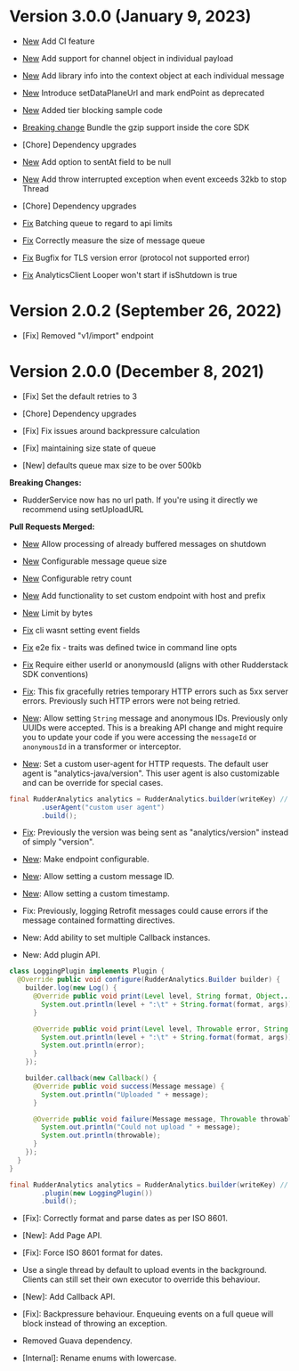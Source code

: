 # Version 3.0.0 (January 9, 2023)
- [New](https://github.com/rudderlabs/rudder-sdk-java/pull/43) Add CI feature
- [New](https://github.com/rudderlabs/rudder-sdk-java/pull/41) Add support for channel object in individual payload
- [New](https://github.com/rudderlabs/rudder-sdk-java/pull/38) Add library info into the context object at each individual message
- [New](https://github.com/rudderlabs/rudder-sdk-java/pull/45) Introduce setDataPlaneUrl and mark endPoint as deprecated
- [New](https://github.com/rudderlabs/rudder-sdk-java/pull/44) Added tier blocking sample code
- [Breaking change](https://github.com/rudderlabs/rudder-sdk-java/pull/42) Bundle the gzip support inside the core SDK

- [Chore] Dependency upgrades
- [New](https://github.com/rudderlabs/rudder-sdk-java/pull/38) Add option to sentAt field to be null
- [New](https://github.com/rudderlabs/rudder-sdk-java/pull/38) Add throw interrupted exception when event exceeds 32kb to stop Thread

- [Chore] Dependency upgrades
- [Fix](https://github.com/rudderlabs/rudder-sdk-java/pull/38) Batching queue to regard to api limits
- [Fix](https://github.com/rudderlabs/rudder-sdk-java/pull/38) Correctly measure the size of message queue
- [Fix](https://github.com/rudderlabs/rudder-sdk-java/pull/38) Bugfix for TLS version error (protocol not supported error)
- [Fix](https://github.com/rudderlabs/rudder-sdk-java/pull/38) AnalyticsClient Looper won't start if isShutdown is true

# Version 2.0.2 (September 26, 2022)

- [Fix] Removed "v1/import" endpoint
# Version 2.0.0 (December 8, 2021)

- [Fix] Set the default retries to 3
- [Chore] Dependency upgrades


- [Fix] Fix issues around backpressure calculation

- [Fix] maintaining size state of queue

- [New] defaults queue max size to be over 500kb

**Breaking Changes:**

- RudderService now has no url path. If you're using it directly we recommend using setUploadURL

**Pull Requests Merged:**

- [New](https://github.com/rudderlabs/rudder-sdk-java/pull/192) Allow processing of already buffered messages on shutdown
- [New](https://github.com/rudderlabs/rudder-sdk-java/pull/190) Configurable message queue size
- [New](https://github.com/rudderlabs/rudder-sdk-java/pull/189) Configurable retry count
- [New](https://github.com/rudderlabs/rudder-sdk-java/pull/183) Add functionality to set custom endpoint with host and prefix
- [New](https://github.com/rudderlabs/rudder-sdk-java/pull/178) Limit by bytes

- [Fix](https://github.com/rudderlabs/rudder-sdk-java/pull/223) cli wasnt setting event fields
- [Fix](https://github.com/rudderlabs/rudder-sdk-java/pull/222) e2e fix - traits was defined twice in command line opts
- [Fix](https://github.com/rudderlabs/rudder-sdk-java/pull/221) Require either userId or anonymousId \(aligns with other Rudderstack SDK conventions\)

- [Fix](https://github.com/rudderlabs/rudder-sdk-java/pull/117): This fix gracefully retries temporary HTTP errors such as 5xx server errors. Previously such HTTP errors were not being retried.

- [New](https://github.com/rudderlabs/rudder-sdk-java/pull/113): Allow setting `String` message and anonymous IDs. Previously only UUIDs were accepted. This is a breaking API change and might require you to update your code if you were accessing the `messageId` or `anonymousId` in a transformer or interceptor.

- [New](https://github.com/rudderlabs/rudder-sdk-java/pull/109): Set a custom user-agent for HTTP requests. The default user agent is "analytics-java/version". This user agent is also customizable and can be override for special cases.

```java
final RudderAnalytics analytics = RudderAnalytics.builder(writeKey) //
        .userAgent("custom user agent")
        .build();
```

- [Fix](https://github.com/rudderlabs/rudder-sdk-java/pull/112): Previously the version was being sent as "analytics/version" instead of simply "version".

- [New](https://github.com/rudderlabs/rudder-sdk-java/pull/99): Make endpoint configurable.
- [New](https://github.com/rudderlabs/rudder-sdk-java/pull/101): Allow setting a custom message ID.
- [New](https://github.com/rudderlabs/rudder-sdk-java/pull/58): Allow setting a custom timestamp.

- Fix: Previously, logging Retrofit messages could cause errors if the message contained formatting directives.

- New: Add ability to set multiple Callback instances.
- New: Add plugin API.

```java
class LoggingPlugin implements Plugin {
  @Override public void configure(RudderAnalytics.Builder builder) {
    builder.log(new Log() {
      @Override public void print(Level level, String format, Object... args) {
        System.out.println(level + ":\t" + String.format(format, args));
      }

      @Override public void print(Level level, Throwable error, String format, Object... args) {
        System.out.println(level + ":\t" + String.format(format, args));
        System.out.println(error);
      }
    });

    builder.callback(new Callback() {
      @Override public void success(Message message) {
        System.out.println("Uploaded " + message);
      }

      @Override public void failure(Message message, Throwable throwable) {
        System.out.println("Could not upload " + message);
        System.out.println(throwable);
      }
    });
  }
}

final RudderAnalytics analytics = RudderAnalytics.builder(writeKey) //
        .plugin(new LoggingPlugin())
        .build();
```

- [Fix]: Correctly format and parse dates as per ISO 8601.

- [New]: Add Page API.

- [Fix]: Force ISO 8601 format for dates.
- Use a single thread by default to upload events in the background. Clients can still set their own executor to override this behaviour.
- [New]: Add Callback API.
- [Fix]: Backpressure behaviour. Enqueuing events on a full queue will block instead of throwing an exception.
- Removed Guava dependency.
- [Internal]: Rename enums with lowercase.
